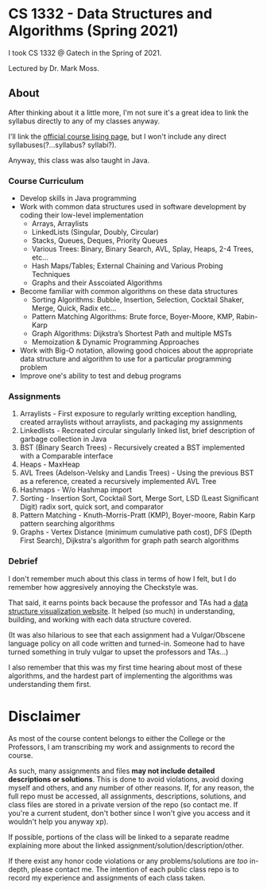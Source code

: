 # CS 1332 - Data Structures and Algorithms (Spring 2021)
I took CS 1332 @ Gatech in the Spring of 2021.

Lectured by Dr. Mark Moss.

## About
After thinking about it a little more, I'm not sure it's a great idea to link the syllabus directly to any of my classes anyway.

I'll link the [official course lising page](https://oscar.gatech.edu/bprod/bwckctlg.p_disp_course_detail?cat_term_in=201302&subj_code_in=CS&crse_numb_in=1332), but I won't include any direct syllabuses(?...syllabus? syllabi?).

Anyway, this class was also taught in Java.
### Course Curriculum
- Develop skills in Java programming
- Work with common data structures used in software development by coding their low-level implementation
  * Arrays, Arraylists
  * LinkedLists (Singular, Doubly, Circular)
  * Stacks, Queues, Deques, Priority Queues
  * Various Trees: Binary, Binary Search, AVL, Splay, Heaps, 2-4 Trees, etc...
  * Hash Maps/Tables; External Chaining and Various Probing Techniques
  * Graphs and their Asscoiated Algorithms
- Become familiar with common algorithms on these data structures
  * Sorting Algorithms: Bubble, Insertion, Selection, Cocktail Shaker, Merge, Quick, Radix etc...
  * Pattern Matching Algorithms: Brute force, Boyer-Moore, KMP, Rabin-Karp
  * Graph Algorithms: Dijkstra’s Shortest Path and multiple MSTs
  * Memoization & Dynamic Programming Approaches
- Work with Big-O notation, allowing good choices about the appropriate data structure and algorithm to use for a particular programming problem
- Improve one's ability to test and debug programs
### Assignments
1. Arraylists - First exposure to regularly writting exception handling, created arraylists without arraylists, and packaging my assignments
2. Linkedlists - Recreated circular singularly linked list, brief description of garbage collection in Java
3. BST (Binary Search Trees) - Recursively created a BST implemented with a Comparable interface
4. Heaps - MaxHeap
5. AVL Trees (Adelson-Velsky and Landis Trees) - Using the previous BST as a reference, created a recursively implemented AVL Tree
6. Hashmaps - W/o Hashmap import
7. Sorting - Insertion Sort, Cocktail Sort, Merge Sort, LSD (Least Significant Digit) radix sort, quick sort, and comparator
8. Pattern Matching - Knuth-Morris-Pratt (KMP), Boyer-moore, Rabin Karp pattern searching algorithms
9. Graphs - Vertex Distance (minimum cumulative path cost), DFS (Depth First Search), Dijkstra's algorithm for graph path search algorithms
### Debrief
I don't remember much about this class in terms of how I felt, but I do remember how aggresively annoying the Checkstyle was. 

That said, it earns points back because the professor and TAs had a [data structure visualization website](https://csvistool.com/about). It helped (so much) in understanding, building, and working with each data structure covered. 

(It was also hilarious to see that each assignment had a Vulgar/Obscene language policy on all code written and turned-in. Someone had to have turned something in truly vulgar to upset the professors and TAs...)

I also remember that this was my first time hearing about most of these algorithms, and the hardest part of implementing the algorithms was understanding them first. 

# Disclaimer
As most of the course content belongs to either the College or the Professors, I am transcribing my work and assignments to record the course.

As such, many assignments and files **may not include detailed descriptions or solutions**. This is done to avoid violations, avoid doxing myself and others, and any number of other reasons. If, for any reason, the full repo must be accessed, all assignments, descriptions, solutions, and class files are stored in a private version of the repo (so contact me. If you're a current student, don't bother since I won't give you access and it wouldn't help you anyway xp).

If possible, portions of the class will be linked to a separate readme explaining more about the linked assignment/solution/description/other.

If there exist any honor code violations or any problems/solutions are *too* in-depth, please contact me. The intention of each public class repo is to record my experience and assignments of each class taken.
